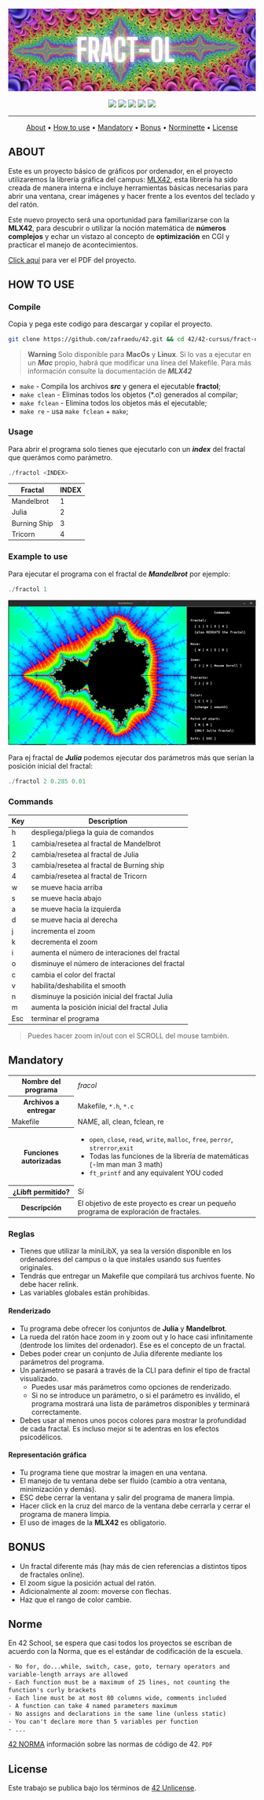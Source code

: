 ![header fractol](./assets/header_fractol.png)

<div align="center">
	<img src="https://img.shields.io/badge/status-finished-success?color=%2300599C&style=flat" />
	<img src="https://img.shields.io/badge/score-125%20%2F%20100-success?color=%2300599C&style=flat" />
	<img src="https://img.shields.io/badge/evaluated-04%20%2F%2009%20%2F%202023-success?color=%2300599C&style=flat" />
	<img src="https://img.shields.io/badge/C-00599C?style=flat&logo=c&logoColor=white" />
	<img src='https://img.shields.io/badge/Málaga-00599C?style=flat&logo=42&logoColor=white'/>
</div>

---

<p align="center">
	<a href="#about">About</a> •
	<a href="#how-to-use">How to use</a> •
	<a href="#mandatory">Mandatory</a> •
	<a href="#bonus">Bonus</a> •
	<a href="#norme">Norminette</a> •
	<a href="#license">License</a>
</p>

## ABOUT
Este es un proyecto básico de gráficos por ordenador, en el proyecto utilizaremos la librería gráfica del campus: [MLX42](./libs/libmlx), esta librería ha sido creada de manera interna e incluye herramientas básicas necesarias para abrir una ventana, crear imágenes y hacer frente a los eventos del teclado y del ratón.

Este nuevo proyecto será una oportunidad para familiarizarse  con la **MLX42**, para descubrir o utilizar la noción matemática de **números complejos** y echar un vistazo al concepto de **optimización** en CGI y practicar el manejo de acontecimientos.

[Click aquí](./assets/es.subject.pdf) para ver el PDF del proyecto.

## HOW TO USE
### Compile
Copia y pega este codigo para descargar y copilar el proyecto.
```bash
git clone https://github.com/zafraedu/42.git && cd 42/42-cursus/fract-ol && make
```
> **Warning**
> Solo disponible para **MacOs** y **Linux**.
> Si lo vas a ejecutar en un ***Mac*** propio, habrá que modificar una línea del Makefile.
> Para más información consulte la documentación de ***MLX42***

- `make` - Compila los archivos ***src*** y genera el ejecutable **fractol**;
- `make clean` - Eliminas todos los objetos (*.o) generados al compilar;
- `make fclean` - Elimina todos los objetos más el ejecutable;
- `make re` - usa `make fclean` + `make`;

### Usage
Para abrir el programa solo tienes que ejecutarlo con un ***index*** del fractal que querámos como parámetro.
```c
./fractol <INDEX>
```
| Fractal | INDEX |
| ------- | ----- |
| Mandelbrot   | 1 |
| Julia        | 2 |
| Burning Ship | 3 |
| Tricorn      | 4 |

### Example to use
Para ejecutar el programa con el fractal de ***Mandelbrot*** por ejemplo:
```c
./fractol 1
```
![fractal previw](./assets/fractal_preview.png)

Para ej fractal de ***Julia*** podemos ejecutar dos parámetros más que serían la posición inicial del fractal:
```c
./fractol 2 0.285 0.01
```

### Commands
| Key | Description |
| --- | ----------- |
|  h  | despliega/pliega la guia de comandos            |
|  1  | cambia/resetea al fractal de Mandelbrot         |
|  2  | cambia/resetea al fractal de Julia              |
|  3  | cambia/resetea al fractal de Burning ship       |
|  4  | cambia/resetea al fractal de Tricorn            |
|  w  | se mueve hacia arriba                           |
|  s  | se mueve hacia abajo                            |
|  a  | se mueve hacia la izquierda                     |
|  d  | se mueve hacia al derecha                       |
|  j  | incrementa el zoom                              |
|  k  | decrementa el zoom                              |
|  i  | aumenta el número de interaciones del fractal   |
|  o  | disminuye el número de interaciones del fractal |
|  c  | cambia el color del fractal                     |
|  v  | habilita/deshabilita el smooth                  |
|  n  | disminuye la posición inicial del fractal Julia |
|  m  | aumenta la posición inicial del fractal Julia   |
| Esc | terminar el programa                            |
> Puedes hacer zoom in/out con el SCROLL del mouse también.
>
## Mandatory
<table>
  <tr>
    <th>Nombre del programa</th>
    <td><i>fracol</i></td>
  </tr>
  <tr>
    <th>Archivos a entregar</th>
    <td>Makefile, <code>*.h</code>, <code>*.c</code></td>
  </tr>
  <tr>
    <td>Makefile</td>
    <td>NAME, all, clean, fclean, re</td>
  </tr>
  <tr>
    <th>Funciones autorizadas</th>
    <td>
      <ul>
        <li>
          <code>open</code>, <code>close</code>, <code>read</code>, <code>write</code>, <code>malloc</code>,
          <code>free</code>, <code>perror</code>, <code>strerror</code>,<code>exit</code>
        </li>
	<li>Todas las funciones de la librería de matemáticas (-lm man man 3 math)</li>
        <li><code>ft_printf</code> and any equivalent YOU coded</li>
      </ul>
    </td>
  </tr>
  <tr>
    <th>¿Libft permitido?</th>
    <td>Sí</td>
  </tr>
  <tr>
    <th>Descripción</th>
    <td>El objetivo de este proyecto es crear un pequeño programa de exploración de fractales.</td>
  </tr>
</table>

### Reglas
- Tienes que utilizar la miniLibX, ya sea la versión disponible en los ordenadores del campus o la que instales usando sus fuentes originales.
- Tendrás que entregar un Makefile que compilará tus archivos fuente. No debe hacer relink.
- Las variables globales están prohibidas.

#### Renderizado
- Tu programa debe ofrecer los conjuntos de **Julia** y **Mandelbrot**.
- La rueda del ratón hace zoom in y zoom out y lo hace casi infinitamente (dentrode los límites del ordenador). Ese es el concepto de un fractal.
- Debes poder crear un conjunto de Julia diferente mediante los parámetros del programa.
- Un parámetro se pasará a través de la CLI para definir el tipo de fractal visualizado.
  - Puedes usar más parámetros como opciones de renderizado.
  - Si no se introduce un parámetro, o si el parámetro es inválido, el programa mostrará una lista de parámetros disponibles y terminará correctamente.
- Debes usar al menos unos pocos colores para mostrar la profundidad de cada fractal. Es incluso mejor si te adentras en los efectos psicodélicos.

#### Representación gráfica
- Tu programa tiene que mostrar la imagen en una ventana.
- El manejo de tu ventana debe ser fluido (cambio a otra ventana, minimización y demás).
- ESC debe cerrar la ventana y salir del programa de manera limpia.
- Hacer click en la cruz del marco de la ventana debe cerrarla y cerrar el programa de manera limpia.
- El uso de images de la **MLX42** es obligatorio.

## BONUS
- Un fractal diferente más (hay más de cien referencias a distintos tipos de fractales online).
- El zoom sigue la posición actual del ratón.
- Adicionalmente al zoom: moverse con flechas.
- Haz que el rango de color cambie.

## Norme
En 42 School, se espera que casi todos los proyectos se escriban de acuerdo con la Norma, que es el estándar de codificación de la escuela.
```
- No for, do...while, switch, case, goto, ternary operators and variable-length arrays are allowed
- Each function must be a maximum of 25 lines, not counting the function's curly brackets
- Each line must be at most 80 columns wide, comments included
- A function can take 4 named parameters maximum
- No assigns and declarations in the same line (unless static)
- You can't declare more than 5 variables per function
- ...
```
[42 NORMA](https://github.com/zafraedu/42/blob/master/public/es_norm.pdf) información sobre las normas de código de 42. `PDF`


## License
Este trabajo se publica bajo los términos de [42 Unlicense](https://github.com/zafraedu/42/blob/master/LICENSE).
